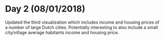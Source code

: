 # Day 2 (08/01/2018)
Updated the third visualization which includes income and housing prices of a number of large Dutch cities.
Potentially interesting to also include a small city/village average habitants income and housing price.
